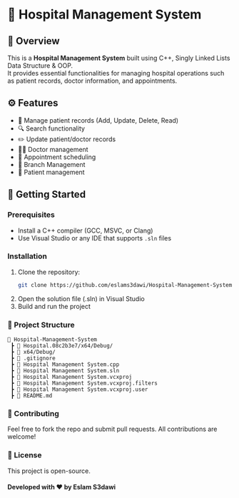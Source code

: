 # 🏥 Hospital Management System

## 📌 Overview
This is a **Hospital Management System** built using C++, Singly Linked Lists Data Structure & OOP.  
It provides essential functionalities for managing hospital operations such as patient records, doctor information, and appointments.

## ⚙️ Features
- 🏥 Manage patient records (Add, Update, Delete, Read)
- 🔍 Search functionality
- ✏️ Update patient/doctor records
- 👨‍⚕️ Doctor management
- 📅 Appointment scheduling
- 🏢 Branch Management
- 🏥 Patient management

## 🚀 Getting Started
### Prerequisites
- Install a C++ compiler (GCC, MSVC, or Clang)
- Use Visual Studio or any IDE that supports `.sln` files

### Installation
1. Clone the repository:
   ```sh
   git clone https://github.com/eslams3dawi/Hospital-Management-System.git
   ```
2. Open the solution file (.sln) in Visual Studio
3. Build and run the project
   
### 📄 Project Structure
```
📂 Hospital-Management-System
 ┣ 📂 Hospital.08c2b3e7/x64/Debug/
 ┣ 📂 x64/Debug/
 ┣ 📜 .gitignore
 ┣ 📜 Hospital Management System.cpp
 ┣ 📜 Hospital Management System.sln
 ┣ 📜 Hospital Management System.vcxproj
 ┣ 📜 Hospital Management System.vcxproj.filters
 ┣ 📜 Hospital Management System.vcxproj.user
 ┣ 📜 README.md
```
 
### 🤝 Contributing
Feel free to fork the repo and submit pull requests. All contributions are welcome!

### 📜 License
This project is open-source.

#### Developed with ❤️ by Eslam S3dawi
